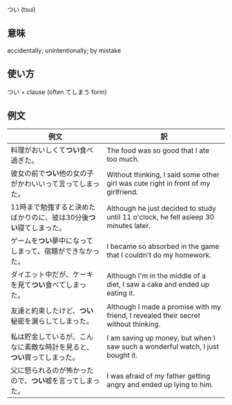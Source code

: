 つい (tsui)
## 意味
accidentally; unintentionally; by mistake

## 使い方

つい + clause (often てしまう form)

## 例文

|例文|訳|
| --- | --- |
|料理がおいしくて**つい**食べ過ぎた。|The food was so good that I ate too much.|
|彼女の前で**つい**他の女の子がかわいいって言ってしまった。|Without thinking, I said some other girl was cute right in front of my girlfriend.|
|11時まで勉強すると決めたばかりのに、彼は30分後**つい**寝てしまった。|Although he just decided to study until 11 o'clock, he fell asleep 30 minutes later.|
|ゲームを**つい**夢中になってしまって、宿題ができなかった。|I became so absorbed in the game that I couldn't do my homework.|
|ダイエット中だが、ケーキを見て**つい**食べてしまった。|Although I'm in the middle of a diet, I saw a cake and ended up eating it.|
|友達と約束したけど、**つい**秘密を漏らしてしまった。|Although I made a promise with my friend, I revealed their secret without thinking.|
|私は貯金しているが、こんなに素敵な時計を見ると、**つい**買ってしまった。|I am saving up money, but when I saw such a wonderful watch, I just bought it.|
|父に怒られるのが怖かったので、**つい**嘘を言ってしまった。|I was afraid of my father getting angry and ended up lying to him.|

